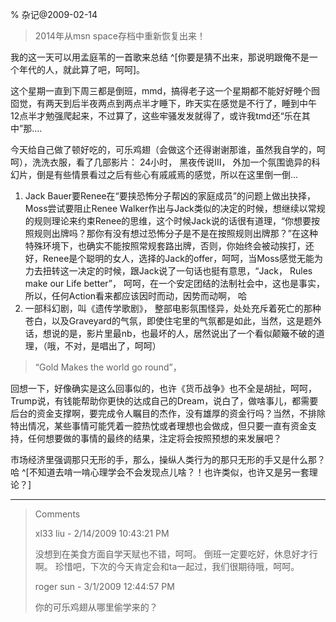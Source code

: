 % 杂记@2009-02-14

> 2014年从msn space存档中重新恢复出来！

我的这一天可以用孟庭苇的一首歌来总结 ^[你要是猜不出来，那说明跟俺不是一个年代的人，就此算了吧，呵呵]。
 
这个星期一直到下周三都是倒班，mmd，搞得老子这一个星期都不能好好睡个囫囵觉，有两天到后半夜两点到两点半才睡下，昨天实在感觉是不行了，睡到中午12点半才勉强爬起来，不过算了，这些牢骚发发就得了，或许我tmd还“乐在其中”那....

今天给自己做了顿好吃的，可乐鸡翅（会做这个还得谢谢那谁，虽然我自学的，呵呵），洗洗衣服，看了几部影片： 24小时， 黑夜传说III， 外加一个氛围诡异的科幻片，倒是有些情景看过之后有些心有戚戚焉的感觉，所以在这里倒一倒...
 
1. Jack Bauer要Renee在“要挟恐怖分子帮凶的家庭成员”的问题上做出抉择，Moss尝试要阻止Renee Walker作出与Jack类似的决定的时候，想继续以常规的规则理论来约束Renee的思维，这个时候Jack说的话很有道理，“你想要按照规则出牌吗？那你有没有想过恐怖分子是不是在按照规则出牌那？”在这种特殊环境下，也确实不能按照常规套路出牌，否则，你始终会被动挨打，还好，Renee是个聪明的女人，选择的Jack的offer，呵呵，当Moss感觉无能为力去扭转这一决定的时候，跟Jack说了一句话也挺有意思，“Jack， Rules make our Life better”， 呵呵，在一个安定团结的法制社会中，这也是事实，所以，任何Action看来都应该因时而动，因势而动啊， 哈
2. 一部科幻剧，叫《遗传学歌剧》， 整部电影氛围怪异，处处充斥着死亡的那种苍白，以及Graveyard的气氛，即使住宅里的气氛都是如此，当然，这是题外话，想说的是，影片里最nb，也最坏的人，居然说出了一个看似颠簸不破的道理，（哦，不对，是唱出了，呵呵）

> “Gold Makes the world go round”，

回想一下，好像确实是这么回事似的，也许《货币战争》也不全是胡扯，呵呵，Trump说，有钱能帮助你更快的达成自己的Dream，说白了，做啥事儿，都需要后台的资金支撑啊，要完成令人瞩目的杰作，没有雄厚的资金行吗？当然，不排除特出情况，某些事情可能凭着一腔热忱或者理想也会做成，但只要一直有资金支持，任何想要做的事情的最终的结果，注定将会按照预想的来发展吧？

市场经济里强调那只无形的手，那么，操纵人类行为的那只无形的手又是什么那？哈 ^[不知道去啃一啃心理学会不会发现点儿啥？！也许类似，也许又是另一套理论？]
        

----------------------------------------------

<blockquote>
Comments

xl33 liu - 2/14/2009 10:43:21 PM

没想到在美食方面自学天赋也不错，呵呵。
倒班一定要吃好，休息好才行啊。
珍惜吧，下次的今天肯定会和ta一起过，我们很期待哦，呵呵。

roger sun - 3/1/2009 12:44:57 PM

你的可乐鸡翅从哪里偷学来的？
</blockquote>